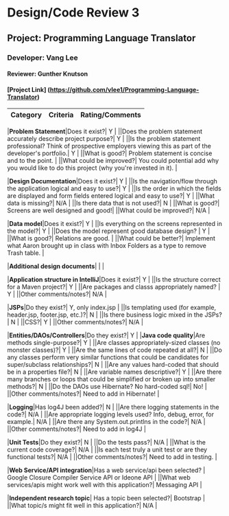 # Design/Code Review 3

## Project: Programming Language Translator

### Developer: Vang Lee

#### Reviewer: Gunther Knutson

#### [Project Link] (https://github.com/vlee1/Programming-Language-Translator)

|Category|Criteria|Rating/Comments|
|--------|---------|---------------|

|**Problem Statement**|Does it exist?| Y |
||Does the problem statement accurately describe project purpose?| Y |
||Is the problem statement professional? Think of prospective employers viewing this as part of the developer's portfolio.| Y |
||What is good?| Problem statement is concise and to the point.  |
||What could be improved?| You could potential add why you would like to do this project (why you're invested in it). |

|**Design Documentation**|Does it exist?| Y |
||Is the navigation/flow through the application logical and easy to use?| Y |
||Is the order in which the fields are displayed and form fields entered logical and easy to use?| Y |
||What data is missing?| N/A |
||Is there data that is not used?| N |
||What is good?| Screens are well designed and good!|
||What could be improved?| N/A |

|**Data model**|Does it exist?| Y |
||Is everything on the screens represented in the model?| Y |
||Does the model represent good database design? | Y |
||What is good?| Relations are good. |
||What could be better?| Implement what Aaron brought up in class with Inbox Folders as a type to remove Trash table. |

|**Additional design documents**| | |

|**Application structure in IntelliJ**|Does it exist?| Y |
||Is the structure correct for a Maven project?| Y |
||Are packages and classs appropriately named? | Y |
||Other comments/notes?| N/A |

|**JSPs**|Do they exist?| Y, only index.jsp |
||Is templating used (for example, header.jsp, footer.jsp, etc.)?| N |
||Is there business logic mixed in the JSPs?| N |
||CSS?| Y |
||Other comments/notes?| N/A |

|**Entities/DAOs/Controllers**|Do they exist?| Y |
|**Java code quality**|Are methods single-purpose?| Y |
||Are classes appropriately-sized classes (no monster classes)?| Y |
||Are the same lines of code repeated at all?| N |
||Do any classes perform very similar functions that could be candidates for super/subclass relationships?| N |
||Are any values hard-coded that should be in a properties file?| N |
||Are variable names descriptive?| Y |
||Are there many branches or loops that could be simplified or broken up into smaller methods?| N |
||Do the DAOs use Hibernate? No hard-coded sql!| No! |
||Other comments/notes?| Need to add in Hibernate! |

|**Logging**|Has log4J been added?| N |
||Are there logging statements in the code?| N/A |
||Are appropriate logging levels used? Info, debug, error, for example.| N/A |
||Are there any System.out.printlns in the code?| N/A |
||Other comments/notes?| Need to add in log4J |

|**Unit Tests**|Do they exist?| N |
||Do the tests pass?| N/A |
||What is the current code coverage?| N/A |
||Is each test truly a unit test or are they functional tests?| N/A |
||Other comments/notes?| Need to add in testing. |

|**Web Service/API integration**|Has a web service/api been selected? | Google Closure Compiler Service API or Ideone API |
||What web services/apis might work well with this application?| Messaging API |

|**Independent research topic**| Has a topic been selected?| Bootstrap |
||What topic/s might fit well in this application?| N/A |
